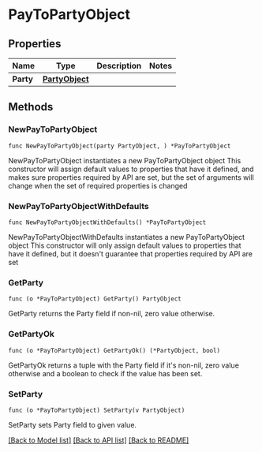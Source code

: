 # PayToPartyObject

## Properties

Name | Type | Description | Notes
------------ | ------------- | ------------- | -------------
**Party** | [**PartyObject**](PartyObject.md) |  | 

## Methods

### NewPayToPartyObject

`func NewPayToPartyObject(party PartyObject, ) *PayToPartyObject`

NewPayToPartyObject instantiates a new PayToPartyObject object
This constructor will assign default values to properties that have it defined,
and makes sure properties required by API are set, but the set of arguments
will change when the set of required properties is changed

### NewPayToPartyObjectWithDefaults

`func NewPayToPartyObjectWithDefaults() *PayToPartyObject`

NewPayToPartyObjectWithDefaults instantiates a new PayToPartyObject object
This constructor will only assign default values to properties that have it defined,
but it doesn't guarantee that properties required by API are set

### GetParty

`func (o *PayToPartyObject) GetParty() PartyObject`

GetParty returns the Party field if non-nil, zero value otherwise.

### GetPartyOk

`func (o *PayToPartyObject) GetPartyOk() (*PartyObject, bool)`

GetPartyOk returns a tuple with the Party field if it's non-nil, zero value otherwise
and a boolean to check if the value has been set.

### SetParty

`func (o *PayToPartyObject) SetParty(v PartyObject)`

SetParty sets Party field to given value.



[[Back to Model list]](../README.md#documentation-for-models) [[Back to API list]](../README.md#documentation-for-api-endpoints) [[Back to README]](../README.md)


